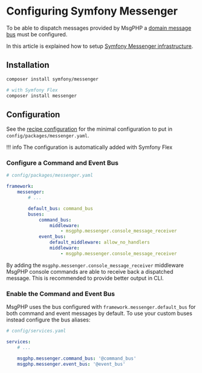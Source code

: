 # Configuring Symfony Messenger

To be able to dispatch messages provided by MsgPHP a [domain message bus](../message-driven/message-bus.md) must be
configured.

In this article is explained how to setup [Symfony Messenger infrastructure](../infrastructure/symfony-messenger.md).

## Installation

```bash
composer install symfony/messenger

# with Symfony Flex
composer install messenger
```

## Configuration

See the [recipe configuration] for the minimal configuration to put in `config/packages/messenger.yaml`.

!!! info
    The configuration is automatically added with Symfony Flex

### Configure a Command and Event Bus

```yaml
# config/packages/messenger.yaml

framework:
    messenger:
        # ...

        default_bus: command_bus
        buses:
            command_bus:
                middleware:
                    - msgphp.messenger.console_message_receiver
            event_bus:
                default_middleware: allow_no_handlers
                middleware:
                    - msgphp.messenger.console_message_receiver
```

By adding the `msgphp.messenger.console_message_receiver` middleware MsgPHP console commands are able to receive back a
dispatched message. This is recommended to provide better output in CLI.

### Enable the Command and Event Bus

MsgPHP uses the bus configured with `framework.messenger.default_bus` for both command and event messages by default. To
use your custom buses instead configure the bus aliases:

```yaml
# config/services.yaml

services:
    # ...

    msgphp.messenger.command_bus: '@command_bus'
    msgphp.messenger.event_bus: '@event_bus'
```

[recipe configuration]: https://github.com/symfony/recipes/blob/master/symfony/messenger/4.1/config/packages/messenger.yaml
